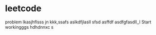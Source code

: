 # leetcode
problem
lkasjhflsss
jn
kkk,ssafs
aslkdfjlasll
sfsd
asffdf
asdfgfasdll,,l
Start workingggs
hdhdnnxc
s
